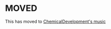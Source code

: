 # MOVED

This has moved to [ChemicalDevelopment's music](http://github.com/ChemicalDevelopment/music)


